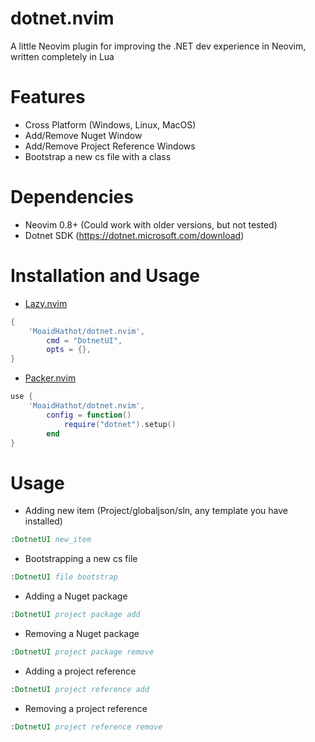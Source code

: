 # dotnet.nvim
A little Neovim plugin for improving the .NET dev experience in Neovim, written completely in Lua

# Features
- Cross Platform (Windows, Linux, MacOS)
- Add/Remove Nuget Window
- Add/Remove Project Reference Windows
- Bootstrap a new cs file with a class

# Dependencies
- Neovim 0.8+ (Could work with older versions, but not tested)
- Dotnet SDK (https://dotnet.microsoft.com/download)

# Installation and Usage
- [Lazy.nvim](https://github.com/folke/lazy.nvim)
```lua
{
    'MoaidHathot/dotnet.nvim',
        cmd = "DotnetUI",
        opts = {},
}
```
- [Packer.nvim](https://github.com/wbthomason/packer.nvim)
```lua
use {
    'MoaidHathot/dotnet.nvim',
        config = function()
            require("dotnet").setup()
        end
}
```

# Usage
- Adding new item (Project/globaljson/sln, any template you have installed)
```cmd
:DotnetUI new_item
```
- Bootstrapping a new cs file
```cmd
:DotnetUI file bootstrap
```
- Adding a Nuget package
```cmd
:DotnetUI project package add
```
- Removing a Nuget package
```cmd
:DotnetUI project package remove
```
- Adding a project reference
```cmd
:DotnetUI project reference add
```
- Removing a project reference
```cmd
:DotnetUI project reference remove
```

